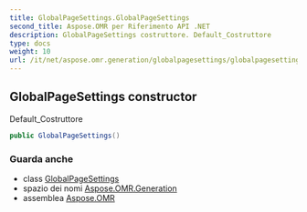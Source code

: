```yaml
---
title: GlobalPageSettings.GlobalPageSettings
second_title: Aspose.OMR per Riferimento API .NET
description: GlobalPageSettings costruttore. Default_Costruttore
type: docs
weight: 10
url: /it/net/aspose.omr.generation/globalpagesettings/globalpagesettings/
---
```

## GlobalPageSettings constructor

Default_Costruttore

```csharp
public GlobalPageSettings()
```

### Guarda anche

* class [GlobalPageSettings](../)
* spazio dei nomi [Aspose.OMR.Generation](../../globalpagesettings/)
* assemblea [Aspose.OMR](../../../)


